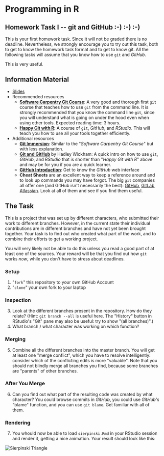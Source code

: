 # Programming in R
## Homework Task I -- git and GitHub :-) :-) :-)

This is your first homework task. Since it will not be graded there is no deadline. Nevertheless, we strongly encourage you to try out this task, both to get to know the homework task format and to get to know git. All the following tasks will assume that you know how to use `git` and *GitHub*.

This is very useful.

## Information Material

* [Slides](ProgR_01_Intro.pdf)
* Recommended resources
  * **[Software Carpentry Git Course](https://swcarpentry.github.io/git-novice/)**: A very good and thorough first `git` course that teaches how to use `git` from the command line. It is strongly recommended that you know the command line `git`, since you will understand what is going on under the hood even when using other tools. Expected reading time: 3 hours.
  * **[Happy Git with R](https://happygitwithr.com/index.html)**: A course of `git`, *GitHub*, and *RStudio*. This will teach you how to use all your tools together efficiently. 
* Additional resources
  * **[Git Immersion](http://gitimmersion.com/index.html)**: Similar to the "*Software Carpentry Git Course*" but with less explanation.
  * **[Git and GitHub](http://r-pkgs.had.co.nz/git.html)** by Hadley Wickham: A quick intro on how to use `git`, *GitHub*, and *RStudio* that is shorter than "*Happy Git with R*" above and may be for you if you are a quick learner.
  * **[GitHub Introduction](https://guides.github.com/activities/hello-world/)**: Get to know the *GitHub* web interface
  * **Cheat Sheets** are an excellent way to keep a reference around and to look up commands you may have forgot. The big `git` companies all offer one (and GitHub isn't necessarily the best): [GitHub](https://github.github.com/training-kit/downloads/github-git-cheat-sheet.pdf), [GitLab](https://about.gitlab.com/images/press/git-cheat-sheet.pdf), [Atlassian](https://www.atlassian.com/git/tutorials/atlassian-git-cheatsheet). Look at all of them and see if you find them useful.
  
## The Task

This is a project that was set up by different characters, who submitted their work to different branches. However, in the current state their individual contributions are in different branches and have not yet been brought together. Your task is to find out who created what part of the work, and to combine their efforts to get a working project.

You will very likely not be able to do this unless you read a good part of at least one of the sources. Your reward will be that you find out how `git` works *now*, while you don't have to stress about deadlines.

### Setup
1. "`fork`" this repository to your own GitHub Account
2. "`clone`" your own fork to your laptop

### Inspection
3. Look at the different branches present in the repository. How do they relate? (Hint: `git branch --all` is useful here. The "History" button in RStudio's "Git" pane may also be useful: try to show "(all branches)".)
4. What branch / what character was working on which function?

### Merging
5. Combine all the different branches into the master branch. You will get at least one "merge conflict", which you have to resolve intelligently: consider which of the conflicting edits is more "valuable". Note that you should not blindly merge all branches you find, because some branches are "parents" of other branches.

### After You Merge
6. Can you find out what part of the resulting code was created by what character? You could browse commits in *GitHub*, you could use *GitHub*'s "blame" function, and you can use `git blame`. Get familiar with all of them.

### Rendering
7. You whould now be able to load `sierpinski.Rmd` in your RStudio session and render it, getting a nice animation. Your result should look like this:

  ![Sierpinski Triangle](sier.png)
